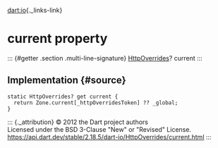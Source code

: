 [dart:io](../../dart-io/dart-io-library){._links-link}

current property
================

::: {#getter .section .multi-line-signature}
[HttpOverrides](../httpoverrides-class)? current
:::

Implementation {#source}
--------------

``` {.language-dart data-language="dart"}
static HttpOverrides? get current {
  return Zone.current[_httpOverridesToken] ?? _global;
}
```

::: {._attribution}
© 2012 the Dart project authors\
Licensed under the BSD 3-Clause \"New\" or \"Revised\" License.\
<https://api.dart.dev/stable/2.18.5/dart-io/HttpOverrides/current.html>
:::
